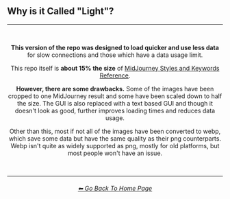 <h2>Why is it Called "Light"?</h2>

<hr><!--------------->

<br>

<div align="center">

<b>This version of the repo was designed to load quicker and use less data</b> for slow connections and those which have a data usage limit.

This repo itself is <b>about 15% the size</b> of <a href="https://github.com/willwulfken/MidJourney-Styles-and-Keywords-Reference">MidJourney Styles and Keywords Reference</a>.

<b>However, there are some drawbacks.</b> Some of the images have been cropped to one MidJourney result and some have been scaled down to half the size. The GUI is also replaced with a text based GUI and though it doesn't look as good, further improves loading times and reduces data usage.

Other than this, most if not all of the images have been converted to webp, which save some data but have the same quality as their png counterparts. Webp isn't quite as widely supported as png, mostly for old platforms, but most people won't have an issue.

</div>

<br>

<hr><!--------------->
<div align="center">
<h6><a href="https://github.com/willwulfken/MidJourney-Styles-and-Keywords-Reference-Light/blob/text-gui/README.md">⬅ Go Back To Home Page</a></h6>
</div>